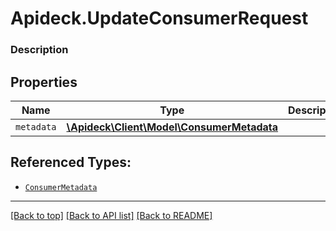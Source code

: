 # Apideck.UpdateConsumerRequest

### Description

## Properties
Name | Type | Description | Notes
------------ | ------------- | ------------- | -------------
`metadata` | [**\Apideck\Client\Model\ConsumerMetadata**](ConsumerMetadata.md) |  | [optional] 





## Referenced Types:
* [`ConsumerMetadata`](ConsumerMetadata.md)

---

[[Back to top]](#) [[Back to API list]](../../../../README.md#documentation-for-api-endpoints) [[Back to README]](../../../../README.md)


